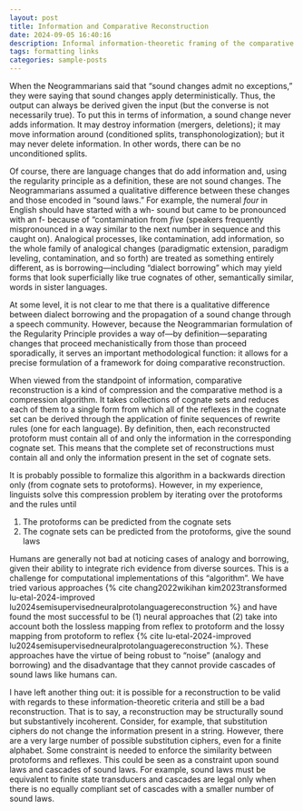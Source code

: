 ```yaml
---
layout: post
title: Information and Comparative Reconstruction
date: 2024-09-05 16:40:16
description: Informal information-theoretic framing of the comparative method in historical linguistics
tags: formatting links
categories: sample-posts
---
```


When the Neogrammarians said that “sound changes admit no exceptions,” they were saying that sound changes apply deterministically. Thus, the output can always be derived given the input (but the converse is not necessarily true). To put this in terms of information, a sound change never adds information. It may destroy information (mergers, deletions); it may move information around (conditioned splits, transphonologization); but it may never delete information. In other words, there can be no unconditioned splits.

Of course, there are language changes that do add information and, using the regularity principle as a definition, these are not sound changes. The Neogrammarians assumed a qualitative difference between these changes and those encoded in “sound laws.” For example, the numeral *four* in English should have started with a wh- sound but came to be pronounced with an f- because of “contamination from *five* (speakers frequently mispronounced in a way similar to the next number in sequence and this caught on). Analogical processes, like contamination, add information, so the whole family of analogical changes (paradigmatic extension, paradigm leveling, contamination, and so forth) are treated as something entirely different, as is borrowing—including “dialect borrowing” which may yield forms that look superficially like true cognates of other, semantically similar, words in sister languages.

At some level, it is not clear to me that there is a qualitative difference between dialect borrowing and the propagation of a sound change through a speech community. However, because the Neogrammarian formulation of the Regularity Principle provides a way of—by definition—separating changes that proceed mechanistically from those than proceed sporadically, it serves an important methodological function: it allows for a precise formulation of a framework for doing comparative reconstruction.

When viewed from the standpoint of information, comparative reconstruction is a kind of compression and the comparative method is a compression algorithm. It takes collections of cognate sets and reduces each of them to a single form from which all of the reflexes in the cognate set can be derived through the application of finite sequences of rewrite rules (one for each language). By definition, then, each reconstructed protoform must contain all of and only the information in the corresponding cognate set. This means that the complete set of reconstructions must contain all and only the information present in the set of cognate sets.

It is probably possible to formalize this algorithm in a backwards direction only (from cognate sets to protoforms). However, in my experience, linguists solve this compression problem by iterating over the protoforms and the rules until

1. The protoforms can be predicted from the cognate sets
2. The cognate sets can be predicted from the protoforms, give the sound laws

Humans are generally not bad at noticing cases of analogy and borrowing, given their ability to integrate rich evidence from diverse sources. This is a challenge for computational implementations of this “algorithm”. We have tried various approaches {% cite chang2022wikihan kim2023transformed lu-etal-2024-improved lu2024semisupervisedneuralprotolanguagereconstruction %} and have found the most successful to be (1) neural approaches that (2) take into account both the lossless mapping from reflex to protoform and the lossy mapping from protoform to reflex {% cite lu-etal-2024-improved lu2024semisupervisedneuralprotolanguagereconstruction %}. These approaches have the virtue of being robust to “noise” (analogy and borrowing) and the disadvantage that they cannot provide cascades of sound laws like humans can.

I have left another thing out: it is possible for a reconstruction to be valid with regards to these information-theoretic criteria and still be a bad reconstruction. That is to say, a reconstruction may be structurally sound but substantively incoherent. Consider, for example, that substitution ciphers do not change the information present in a string. However, there are a very large number of possible substitution ciphers, even for a finite alphabet. Some constraint is needed to enforce the similarity between protoforms and reflexes. This could be seen as a constraint upon sound laws and cascades of sound laws. For example, sound laws must be equivalent to finite state transducers and cascades are legal only when there is no equally compliant set of cascades with a smaller number of sound laws.